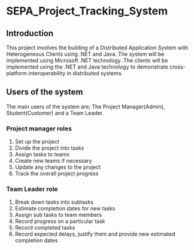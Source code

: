 # SEPA_Project_Tracking_System
## Introduction
This project involves the building of a Distributed Application System with Heterogeneous Clients using  .NET and Java. The system will be implemented using Microsoft .NET technology. The clients will be implemented using the .NET and Java technology to demonstrate cross-platform interoperability in distributed systems.
## Users of the system
The main users of the system are; The Project Manager(Admin), Student(Customer) and a Team Leader.
### Project manager roles
1. Set up the project
2. Divide the project into tasks
3. Assign tasks to teams
4. Create new teams if necessary
5. Update any changes to the project
6. Track the overall project progress

### Team Leader role
1. Break down tasks into subtasks
2. Estimate completion dates for new tasks
3. Assign sub tasks to team members
4. Record progress on a particular task
5. Record completed tasks
6. Record expected delays, justify them and provide new estimated completion dates



